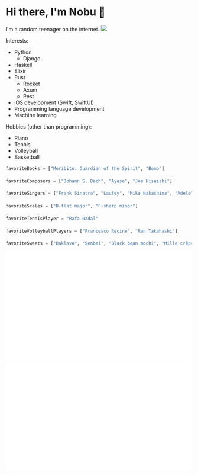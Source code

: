 # Hi there, I'm Nobu 👋

I'm a random teenager on the internet. <img src="https://user-images.githubusercontent.com/60306074/160750010-f3fe0b78-0090-4f61-be39-9a9ba9f29b3a.gif" width="45"> 
<be>

<!--
Django 5
Axum
Swift
Erlang
-->

Interests:
 - Python
    - Django
 - Haskell
 - Elixir
 - Rust
    - Rocket
    - Axum
    - Pest
 - iOS development (Swift, SwiftUI)
 - Programming language development
 - Machine learning
 
Hobbies (other than programming):
 - Piano
 - Tennis
 - Volleyball
 - Basketball

 ```python
 favoriteBooks = ["Moribito: Guardian of the Spirit", "Bomb"]

 favoriteComposers = ["Johann S. Bach", "Ayase", "Joe Hisaishi"]

 favoriteSingers = ["Frank Sinatra", "Laufey", "Mika Nakashima", "Adele"]

 favoriteScales = ["B-flat major", "F-sharp minor"]

 favoriteTennisPlayer = "Rafa Nadal"

 favoriteVolleyballPlayers = ["Francesco Recine", "Ran Takahashi"]

 favoriteSweets = ["Baklava", "Senbei", "Black bean mochi", "Mille crêpes"]
 ```
<!--
  favoriteKPopStars = ["Tsuki - Billie", "Danielle - NewJeans", "Sera - Nine Muses"]
-->
<div align="center">

<!--
https://github.community/t/support-theme-context-for-images-in-light-vs-dark-mode/147981/84
-->
<a href="https://github.com/bichanna/github-stats#gh-dark-mode-only">
<img src="https://github.com/bichanna/github-stats/blob/master/generated/overview.svg#gh-dark-mode-only" />
<img src="https://github.com/bichanna/github-stats/blob/master/generated/languages.svg#gh-dark-mode-only" />
</a>

</div>



